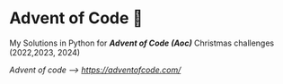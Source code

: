 # Advent of Code 🎅

My Solutions in Python for _**Advent of Code (Aoc)**_ Christmas challenges (2022,2023, 2024)

_Advent of code --> https://adventofcode.com/_


